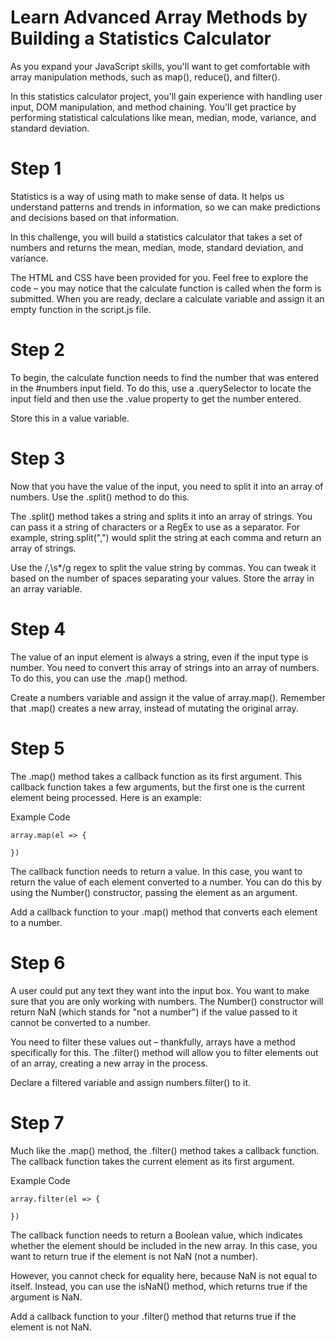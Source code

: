 # Learn Advanced Array Methods by Building a Statistics Calculator
As you expand your JavaScript skills, you'll want to get comfortable with array manipulation methods, such as map(), reduce(), and filter().

In this statistics calculator project, you'll gain experience with handling user input, DOM manipulation, and method chaining. You'll get practice by performing statistical calculations like mean, median, mode, variance, and standard deviation.

# Step 1
Statistics is a way of using math to make sense of data. It helps us understand patterns and trends in information, so we can make predictions and decisions based on that information.

In this challenge, you will build a statistics calculator that takes a set of numbers and returns the mean, median, mode, standard deviation, and variance.

The HTML and CSS have been provided for you. Feel free to explore the code – you may notice that the calculate function is called when the form is submitted. When you are ready, declare a calculate variable and assign it an empty function in the script.js file.

# Step 2
To begin, the calculate function needs to find the number that was entered in the #numbers input field. To do this, use a .querySelector to locate the input field and then use the .value property to get the number entered.

Store this in a value variable.

# Step 3
Now that you have the value of the input, you need to split it into an array of numbers. Use the .split() method to do this.

The .split() method takes a string and splits it into an array of strings. You can pass it a string of characters or a RegEx to use as a separator. For example, string.split(",") would split the string at each comma and return an array of strings.

Use the /,\s*/g regex to split the value string by commas. You can tweak it based on the number of spaces separating your values. Store the array in an array variable.

# Step 4
The value of an input element is always a string, even if the input type is number. You need to convert this array of strings into an array of numbers. To do this, you can use the .map() method.

Create a numbers variable and assign it the value of array.map(). Remember that .map() creates a new array, instead of mutating the original array.

# Step 5
The .map() method takes a callback function as its first argument. This callback function takes a few arguments, but the first one is the current element being processed. Here is an example:

Example Code
```
array.map(el => {

})
```
The callback function needs to return a value. In this case, you want to return the value of each element converted to a number. You can do this by using the Number() constructor, passing the element as an argument.

Add a callback function to your .map() method that converts each element to a number.

# Step 6
A user could put any text they want into the input box. You want to make sure that you are only working with numbers. The Number() constructor will return NaN (which stands for "not a number") if the value passed to it cannot be converted to a number.

You need to filter these values out – thankfully, arrays have a method specifically for this. The .filter() method will allow you to filter elements out of an array, creating a new array in the process.

Declare a filtered variable and assign numbers.filter() to it.

# Step 7
Much like the .map() method, the .filter() method takes a callback function. The callback function takes the current element as its first argument.

Example Code
```
array.filter(el => {

})
```
The callback function needs to return a Boolean value, which indicates whether the element should be included in the new array. In this case, you want to return true if the element is not NaN (not a number).

However, you cannot check for equality here, because NaN is not equal to itself. Instead, you can use the isNaN() method, which returns true if the argument is NaN.

Add a callback function to your .filter() method that returns true if the element is not NaN.